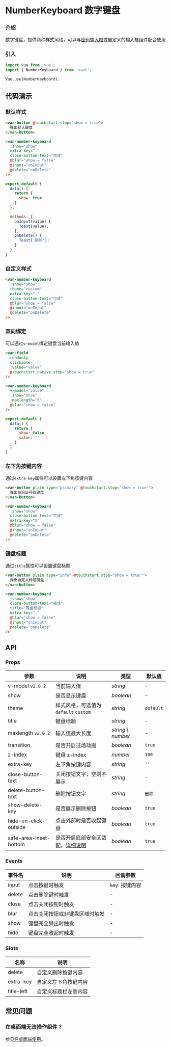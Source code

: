 # NumberKeyboard 数字键盘

### 介绍

数字键盘，提供两种样式风格，可以与[密码输入框](#/zh-CN/password-input)或自定义的输入框组件配合使用

### 引入

``` javascript
import Vue from 'vue';
import { NumberKeyboard } from 'vant';

Vue.use(NumberKeyboard);
```

## 代码演示

### 默认样式

```html
<van-button @touchstart.stop="show = true">
  弹出默认键盘
</van-button>

<van-number-keyboard
  :show="show"
  extra-key="."
  close-button-text="完成"
  @blur="show = false"
  @input="onInput"
  @delete="onDelete"
/>
```

```javascript
export default {
  data() {
    return {
      show: true
    }
  },

  methods: {
    onInput(value) {
      Toast(value);
    },
    onDelete() {
      Toast('删除');
    }
  }
}
```

### 自定义样式

```html
<van-number-keyboard
  :show="show"
  theme="custom"
  extra-key="."
  close-button-text="完成"
  @blur="show = false"
  @input="onInput"
  @delete="onDelete"
/>
```

### 双向绑定

可以通过`v-model`绑定键盘当前输入值

```html
<van-field
  readonly
  clickable
  :value="value"
  @touchstart.native.stop="show = true"
/>

<van-number-keyboard
  v-model="value"
  :show="show"
  :maxlength="6"
  @blur="show = false"
/>
```

```javascript
export default {
  data() {
    return {
      show: false,
      value: ''
    }
  }
}
```

### 左下角按键内容

通过`extra-key`属性可以设置左下角按键内容

```html
<van-button plain type="primary" @touchstart.stop="show = true'">
  弹出身份证号码键盘
</van-button>

<van-number-keyboard
  :show="show"
  close-button-text="完成"
  extra-key="X"
  @blur="show = false"
  @input="onInput"
  @delete="onDelete"
/>
```

### 键盘标题

通过`title`属性可以设置键盘标题

```html
<van-button plain type="info" @touchstart.stop="show = true'">
  弹出自定义标题键盘
</van-button>

<van-number-keyboard
  :show="show"
  close-button-text="完成"
  title="键盘标题"
  extra-key="."
  @blur="show = false"
  @input="onInput"
  @delete="onDelete"
/>
```

## API

### Props

| 参数 | 说明 | 类型 | 默认值 |
|------|------|------|------|
| v-model `v2.0.2` | 当前输入值 | *string* | - |
| show | 是否显示键盘 | *boolean* | - |
| theme | 样式风格，可选值为 `default` `custom` | *string* | `default` |
| title | 键盘标题 | *string* | - |
| maxlength `v2.0.2` | 输入值最大长度 | *string \| number* | - |
| transition | 是否开启过场动画 | *boolean* | `true` |
| z-index | 键盘 z-index | *number* | `100` |
| extra-key | 左下角按键内容 | *string* | `''` |
| close-button-text | 关闭按钮文字，空则不展示 | *string* | `-` |
| delete-button-text | 删除按钮文字 | *string* | `删除` |
| show-delete-key | 是否展示删除按钮 | *boolean* | `true` |
| hide-on-click-outside | 点击外部时是否收起键盘 | *boolean* | `true` |
| safe-area-inset-bottom | 是否开启底部安全区适配，[详细说明](#/zh-CN/quickstart#di-bu-an-quan-qu-gua-pei) | *boolean* | `true` |

### Events

| 事件名 | 说明 | 回调参数 |
|------|------|------|
| input | 点击按键时触发 | key: 按键内容 |
| delete | 点击删除键时触发 | - |
| close | 点击关闭按钮时触发 | - |
| blur | 点击关闭按钮或非键盘区域时触发 | - |
| show | 键盘完全弹出时触发 | - |
| hide | 键盘完全收起时触发 | - |

### Slots

| 名称 | 说明 |
|------|------|
| delete | 自定义删除按键内容 |
| extra-key | 自定义左下角按键内容
| title-left | 自定义标题栏左侧内容 |

## 常见问题

### 在桌面端无法操作组件？

参见[在桌面端使用](#/zh-CN/quickstart#zai-zhuo-mian-duan-shi-yong)。

